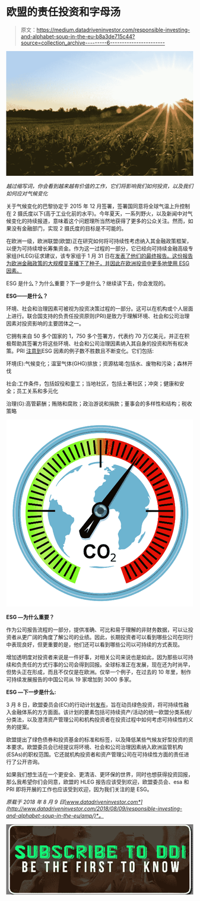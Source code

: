 # 欧盟的责任投资和字母汤

> 原文：<https://medium.datadriveninvestor.com/responsible-investing-and-alphabet-soup-in-the-eu-b8a3de715c44?source=collection_archive---------6----------------------->

![](img/db08ef1a9a418605adb718c7d4d0f77a.png)

*越过缩写词，你会看到越来越有价值的工作，它们将影响我们如何投资，以及我们如何应对气候变化*

关于气候变化的巴黎协定于 2015 年 12 月签署，签署国同意将全球气温上升控制在 2 摄氏度以下(高于工业化前的水平)。今年夏天，一系列野火，以及新闻中对气候变化的持续报道，意味着这个问题理所当然地获得了更多的公众关注。然而，如果没有金融部门，实现 2 摄氏度的目标是不可能的。

在欧洲一级，欧洲联盟(欧盟)正在研究如何将可持续性考虑纳入其金融政策框架，以便为可持续增长筹集资金。作为这一过程的一部分，它已经向可持续金融高级专家组(HLEG)征求建议，该专家组于 1 月 31 日在[发表了他们的最终报告。这份报告为欧洲金融政策的大规模变革播下了种子，并因此在欧洲投资中更多地使用 ESG 因素。](https://ec.europa.eu/info/publications/180131-sustainable-finance-report_en)

ESG 是什么？为什么重要？下一步是什么？继续读下去，你会发现的。

**ESG——是什么？**

环境、社会和治理因素可被视为投资决策过程的一部分。这可以在机构或个人层面上进行。联合国支持的负责任投资原则(PRI)是致力于理解环境、社会和公司治理因素对投资影响的主要团体之一。

它拥有来自 50 多个国家的 1，750 多个签署方，代表约 70 万亿美元，并正在积极帮助其签署方将这些环境、社会和公司治理因素纳入其自身的投资和所有权决策。PRI [注意到](https://www.unpri.org/about/what-is-responsible-investment)ESG 因素的例子数不胜数且不断变化。它们包括:

环境(E):气候变化；温室气体(GHG)排放；资源枯竭:包括水、废物和污染；森林开伐

社会:工作条件，包括奴役和童工；当地社区，包括土著社区；冲突；健康和安全；员工关系和多元化

治理(G):高管薪酬；贿赂和腐败；政治游说和捐款；董事会的多样性和结构；税收策略

![](img/5fd37ff4ead5901032952b1a8bac96ea.png)

**ESG —为什么重要？**

作为公司报告流程的一部分，提供准确、可比和易于理解的非财务数据，可以让投资者从更广阔的角度了解公司的业绩。因此，长期投资者可以看到哪些公司在同行中表现良好，但更重要的是，他们还可以看到哪些公司以可持续的方式表现。

增加透明度对投资者来说是一件好事，对相关公司来说也是如此，因为那些以可持续和负责任的方式行事的公司会得到回报。全球标准正在发展，现在还为时尚早，但势头正在形成，而且不仅仅是在欧洲。仅举一个例子，在过去的 10 年里，制作可持续发展报告的中国公司从 19 家增加到 3000 多家。

**ESG —下一步是什么:**

3 月 8 日，欧盟委员会(EC)的行动计划[发布](https://ec.europa.eu/info/publications/180308-action-plan-sustainable-growth_en)，旨在动员绿色投资，将可持续性融入金融体系的方方面面。该计划的要素包括可持续资产/活动的统一欧盟分类系统/分类法，以及澄清资产管理公司和机构投资者在投资过程中如何考虑可持续性的义务的提案。

欧盟提出了绿色债券和投资基金的标准和标签，以及降低某些气候友好型投资的资本要求。欧盟委员会已经提议将环境、社会和公司治理因素纳入欧洲监管机构(ESAs)的职权范围。它还就机构投资者和资产管理公司在可持续性方面的责任进行了公开咨询。

如果我们想生活在一个更安全、更清洁、更环保的世界，同时也想获得投资回报，那么我希望你们会同意，欧盟的 HLEG 报告应该受到欢迎，欧盟委员会、esa 和 PRI 即将开展的工作也应该受到欢迎，因为我们关注的是 ESG。

*原载于 2018 年 8 月 9 日*[*www.datadriveninvestor.com*](http://www.datadriveninvestor.com/2018/08/09/responsible-investing-and-alphabet-soup-in-the-eu/amp/)*。*

[![](img/77a7e9c7cd800c68bee06b751e8aed70.png)](http://eepurl.com/dw5NFP)